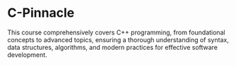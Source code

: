 # C-Pinnacle
 This course comprehensively covers C++ programming, from foundational concepts to advanced topics, ensuring a thorough understanding of syntax, data structures, algorithms, and modern practices for effective software development.
